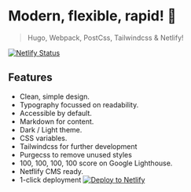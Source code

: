 # Modern, flexible, rapid! 🚀

> Hugo, Webpack, PostCss, Tailwindcss & Netlify!

[![Netlify Status](https://api.netlify.com/api/v1/badges/fcec7f92-d66c-4674-9efc-3f74c97f6f05/deploy-status)](https://app.netlify.com/sites/serene-curie-12f16a/deploys)

## Features

- Clean, simple design.
- Typography focussed on readability.
- Accessible by default.
- Markdown for content.
- Dark / Light theme.
- CSS variables.
- Tailwindcss for further development
- Purgecss to remove unused styles
- 100, 100, 100, 100 score on Google Lighthouse.
- Netflify CMS ready.
- 1-click deployment [![Deploy to Netlify](https://www.netlify.com/img/deploy/button.svg)](https://app.netlify.com/start/deploy?repository=https://github.com/nternetinspired/madebykind-v3)
